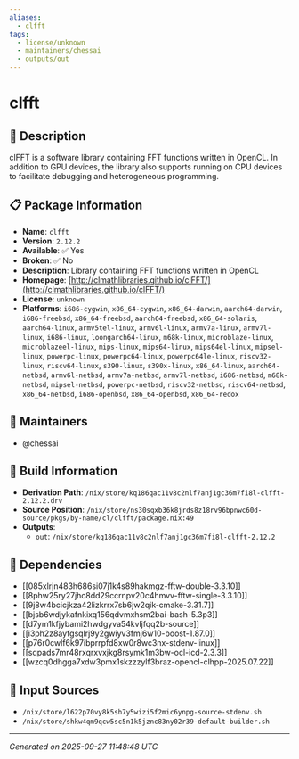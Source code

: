 ```yaml
---
aliases:
  - clfft
tags:
  - license/unknown
  - maintainers/chessai
  - outputs/out
---
```


# clfft

## 📝 Description

clFFT is a software library containing FFT functions written in OpenCL.
In addition to GPU devices, the library also supports running on CPU devices to facilitate debugging and heterogeneous programming.


## 📋 Package Information

- **Name**: `clfft`
- **Version**: `2.12.2`
- **Available**: ✅ Yes
- **Broken**: ✅ No
- **Description**: Library containing FFT functions written in OpenCL
- **Homepage**: [http://clmathlibraries.github.io/clFFT/](http://clmathlibraries.github.io/clFFT/)
- **License**: `unknown`
- **Platforms**: `i686-cygwin`, `x86_64-cygwin`, `x86_64-darwin`, `aarch64-darwin`, `i686-freebsd`, `x86_64-freebsd`, `aarch64-freebsd`, `x86_64-solaris`, `aarch64-linux`, `armv5tel-linux`, `armv6l-linux`, `armv7a-linux`, `armv7l-linux`, `i686-linux`, `loongarch64-linux`, `m68k-linux`, `microblaze-linux`, `microblazeel-linux`, `mips-linux`, `mips64-linux`, `mips64el-linux`, `mipsel-linux`, `powerpc-linux`, `powerpc64-linux`, `powerpc64le-linux`, `riscv32-linux`, `riscv64-linux`, `s390-linux`, `s390x-linux`, `x86_64-linux`, `aarch64-netbsd`, `armv6l-netbsd`, `armv7a-netbsd`, `armv7l-netbsd`, `i686-netbsd`, `m68k-netbsd`, `mipsel-netbsd`, `powerpc-netbsd`, `riscv32-netbsd`, `riscv64-netbsd`, `x86_64-netbsd`, `i686-openbsd`, `x86_64-openbsd`, `x86_64-redox`
## 👥 Maintainers

- @chessai


## 🔧 Build Information

- **Derivation Path**: `/nix/store/kq186qac11v8c2nlf7anj1gc36m7fi8l-clfft-2.12.2.drv`
- **Source Position**: `/nix/store/ns30sqxb36k8jrds8z18rv96bpnwc60d-source/pkgs/by-name/cl/clfft/package.nix:49`
- **Outputs**:
  - `out`:  `/nix/store/kq186qac11v8c2nlf7anj1gc36m7fi8l-clfft-2.12.2`

## 🔗 Dependencies

- [[085xlrjn483h686si07j1k4s89hakmgz-fftw-double-3.3.10]]
- [[8phw25ry27jhc8dd29ccrnpv20c4hmvv-fftw-single-3.3.10]]
- [[9j8w4bcicjkza42lizkrrx7sb6jw2qik-cmake-3.31.7]]
- [[bjsb6wdjykafnkixq156qdvmxhsm2bai-bash-5.3p3]]
- [[d7ym1kfjybami2hwdgyva54kvljfqq2b-source]]
- [[i3ph2z8ayfgsqlrj9y2gwiyv3fmj6w10-boost-1.87.0]]
- [[p76r0cwlf6k97ibprrpfd8xw0r8wc3nx-stdenv-linux]]
- [[sqpads7mr48rxqrxvxjkg8rsymk1m3bw-ocl-icd-2.3.3]]
- [[wzcq0dhgga7xdw3pmx1skzzzylf3braz-opencl-clhpp-2025.07.22]]

## 📁 Input Sources

- `/nix/store/l622p70vy8k5sh7y5wizi5f2mic6ynpg-source-stdenv.sh`
- `/nix/store/shkw4qm9qcw5sc5n1k5jznc83ny02r39-default-builder.sh`

---
*Generated on 2025-09-27 11:48:48 UTC*
